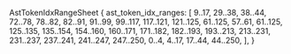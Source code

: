 AstTokenIdxRangeSheet {
    ast_token_idx_ranges: [
        9..17,
        29..38,
        38..44,
        72..78,
        78..82,
        82..91,
        91..99,
        99..117,
        117..121,
        121..125,
        61..125,
        57..61,
        61..125,
        125..135,
        135..154,
        154..160,
        160..171,
        171..182,
        182..193,
        193..213,
        213..231,
        231..237,
        237..241,
        241..247,
        247..250,
        0..4,
        4..17,
        17..44,
        44..250,
    ],
}